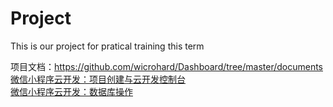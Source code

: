 # Project
This is our project for pratical training this term

项目文档：https://github.com/wicrohard/Dashboard/tree/master/documents  
[微信小程序云开发：项目创建与云开发控制台](https://blog.csdn.net/Lyn_B/article/details/93480900)  
[微信小程序云开发：数据库操作](https://blog.csdn.net/Lyn_B/article/details/93533339)  
